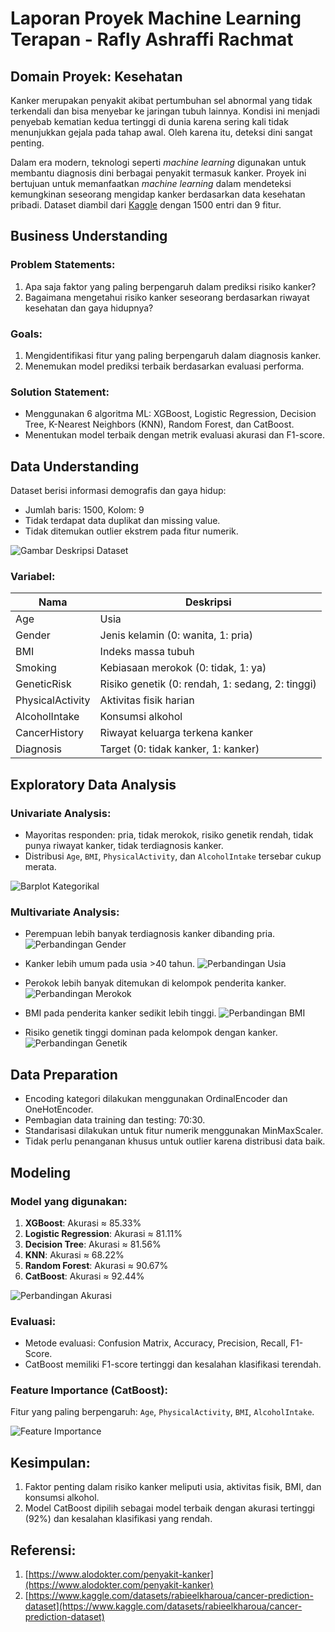 # Laporan Proyek Machine Learning Terapan - Rafly Ashraffi Rachmat

## Domain Proyek: Kesehatan

Kanker merupakan penyakit akibat pertumbuhan sel abnormal yang tidak terkendali dan bisa menyebar ke jaringan tubuh lainnya. Kondisi ini menjadi penyebab kematian kedua tertinggi di dunia karena sering kali tidak menunjukkan gejala pada tahap awal. Oleh karena itu, deteksi dini sangat penting.

Dalam era modern, teknologi seperti *machine learning* digunakan untuk membantu diagnosis dini berbagai penyakit termasuk kanker. Proyek ini bertujuan untuk memanfaatkan *machine learning* dalam mendeteksi kemungkinan seseorang mengidap kanker berdasarkan data kesehatan pribadi. Dataset diambil dari [Kaggle](https://www.kaggle.com/datasets/rabieelkharoua/cancer-prediction-dataset) dengan 1500 entri dan 9 fitur.

## Business Understanding

### Problem Statements:

1. Apa saja faktor yang paling berpengaruh dalam prediksi risiko kanker?
2. Bagaimana mengetahui risiko kanker seseorang berdasarkan riwayat kesehatan dan gaya hidupnya?

### Goals:

1. Mengidentifikasi fitur yang paling berpengaruh dalam diagnosis kanker.
2. Menemukan model prediksi terbaik berdasarkan evaluasi performa.

### Solution Statement:

* Menggunakan 6 algoritma ML: XGBoost, Logistic Regression, Decision Tree, K-Nearest Neighbors (KNN), Random Forest, dan CatBoost.
* Menentukan model terbaik dengan metrik evaluasi akurasi dan F1-score.

## Data Understanding

Dataset berisi informasi demografis dan gaya hidup:

* Jumlah baris: 1500, Kolom: 9
* Tidak terdapat data duplikat dan missing value.
* Tidak ditemukan outlier ekstrem pada fitur numerik.

![Gambar Deskripsi Dataset](https://github.com/ginganomercy/Predictive_Analytic/blob/main/Gambar/data_info.png?raw=true)

### Variabel:

| Nama             | Deskripsi                                        |
| ---------------- | ------------------------------------------------ |
| Age              | Usia                                             |
| Gender           | Jenis kelamin (0: wanita, 1: pria)               |
| BMI              | Indeks massa tubuh                               |
| Smoking          | Kebiasaan merokok (0: tidak, 1: ya)              |
| GeneticRisk      | Risiko genetik (0: rendah, 1: sedang, 2: tinggi) |
| PhysicalActivity | Aktivitas fisik harian                           |
| AlcoholIntake    | Konsumsi alkohol                                 |
| CancerHistory    | Riwayat keluarga terkena kanker                  |
| Diagnosis        | Target (0: tidak kanker, 1: kanker)              |

## Exploratory Data Analysis

### Univariate Analysis:

* Mayoritas responden: pria, tidak merokok, risiko genetik rendah, tidak punya riwayat kanker, tidak terdiagnosis kanker.
* Distribusi `Age`, `BMI`, `PhysicalActivity`, dan `AlcoholIntake` tersebar cukup merata.

![Barplot Kategorikal](https://github.com/ginganomercy/Predictive_Analytic/blob/main/Gambar/boxplot1.png?raw=true)

### Multivariate Analysis:

* Perempuan lebih banyak terdiagnosis kanker dibanding pria.
  ![Perbandingan Gender](https://github.com/ginganomercy/Predictive_Analytic/blob/main/Gambar/jumlahdiagnosisberdasarkankelamin.png?raw=true)

* Kanker lebih umum pada usia >40 tahun.
  ![Perbandingan Usia](https://github.com/ginganomercy/Predictive_Analytic/blob/main/Gambar/plotstripdiagnosis.png?raw=true)

* Perokok lebih banyak ditemukan di kelompok penderita kanker.
  ![Perbandingan Merokok](https://github.com/ginganomercy/Predictive_Analytic/blob/main/Gambar/plotbarbertumpuk.png?raw=true)

* BMI pada penderita kanker sedikit lebih tinggi.
  ![Perbandingan BMI](https://github.com/ginganomercy/Predictive_Analytic/blob/main/Gambar/distribusi_bmi.png?raw=true)

* Risiko genetik tinggi dominan pada kelompok dengan kanker.
  ![Perbandingan Genetik](https://github.com/ginganomercy/Predictive_Analytic/blob/main/Gambar/plotbarbertumpukdiagnosiskanker.png?raw=true)

## Data Preparation

* Encoding kategori dilakukan menggunakan OrdinalEncoder dan OneHotEncoder.
* Pembagian data training dan testing: 70:30.
* Standarisasi dilakukan untuk fitur numerik menggunakan MinMaxScaler.
* Tidak perlu penanganan khusus untuk outlier karena distribusi data baik.

## Modeling

### Model yang digunakan:

1. **XGBoost**: Akurasi ≈ 85.33%
2. **Logistic Regression**: Akurasi ≈ 81.11%
3. **Decision Tree**: Akurasi ≈ 81.56%
4. **KNN**: Akurasi ≈ 68.22%
5. **Random Forest**: Akurasi ≈ 90.67%
6. **CatBoost**: Akurasi ≈ 92.44%

![Perbandingan Akurasi](https://github.com/ginganomercy/Predictive_Analytic/blob/main/Gambar/perbandinganakurasi.png?raw=true)

### Evaluasi:

* Metode evaluasi: Confusion Matrix, Accuracy, Precision, Recall, F1-Score.
* CatBoost memiliki F1-score tertinggi dan kesalahan klasifikasi terendah.

### Feature Importance (CatBoost):

Fitur yang paling berpengaruh: `Age`, `PhysicalActivity`, `BMI`, `AlcoholIntake`.

![Feature Importance](https://github.com/ginganomercy/Predictive_Analytic/blob/main/Gambar/feature_importance.png?raw=true)

## Kesimpulan:

1. Faktor penting dalam risiko kanker meliputi usia, aktivitas fisik, BMI, dan konsumsi alkohol.
2. Model CatBoost dipilih sebagai model terbaik dengan akurasi tertinggi (92%) dan kesalahan klasifikasi yang rendah.

## Referensi:

1. [https://www.alodokter.com/penyakit-kanker](https://www.alodokter.com/penyakit-kanker)
2. [https://www.kaggle.com/datasets/rabieelkharoua/cancer-prediction-dataset](https://www.kaggle.com/datasets/rabieelkharoua/cancer-prediction-dataset)
